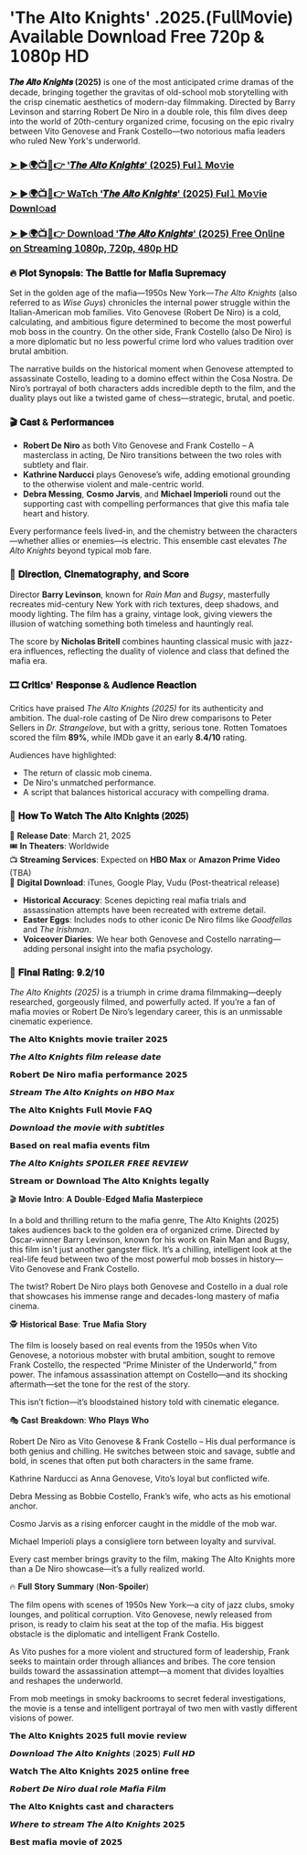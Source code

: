 # 'The Alto Knights' .2025.(𝖥𝗎𝗅𝗅𝖬𝗈𝗏𝗂𝖾) 𝖠𝗏𝖺𝗂𝗅𝖺𝖻𝗅𝖾 𝖣𝗈𝗐𝗇𝗅𝗈𝖺𝖽 𝖥𝗋𝖾𝖾 𝟩𝟤𝟢𝗉 & 𝟣𝟢𝟪𝟢𝗉 𝖧𝖣 

**𝑻𝒉𝒆 𝑨𝒍𝒕𝒐 𝑲𝒏𝒊𝒈𝒉𝒕𝒔 (2025)** is one of the most anticipated crime dramas of the decade, bringing together the gravitas of old-school mob storytelling with the crisp cinematic aesthetics of modern-day filmmaking. Directed by Barry Levinson and starring Robert De Niro in a double role, this film dives deep into the world of 20th-century organized crime, focusing on the epic rivalry between Vito Genovese and Frank Costello—two notorious mafia leaders who ruled New York's underworld.

### [➤ ►🌍📺📱👉 **'𝑻𝒉𝒆 𝑨𝒍𝒕𝒐 𝑲𝒏𝒊𝒈𝒉𝒕𝒔'** (2025) Ful𝚕 Mo𝚟ie](https://tinyurl.com/389u97zr)

### [➤ ►🌍📺📱👉 WaTch **'𝑻𝒉𝒆 𝑨𝒍𝒕𝒐 𝑲𝒏𝒊𝒈𝒉𝒕𝒔'** (2025) Ful𝚕 Mo𝚟ie Downl𝚘ad](https://tinyurl.com/389u97zr)

### [➤ ►🌍📺📱👉 𝖣𝗈𝗐𝗇𝗅𝗈𝖺𝖽 **'𝑻𝒉𝒆 𝑨𝒍𝒕𝒐 𝑲𝒏𝒊𝒈𝒉𝒕𝒔'** (2025) 𝖥𝗋𝖾𝖾 𝖮𝗇𝗅𝗂𝗇𝖾 𝗈𝗇 𝖲𝗍𝗋𝖾𝖺𝗆𝗂𝗇𝗀 𝟣𝟢𝟪𝟢𝗉, 𝟩𝟤𝟢𝗉, 𝟦𝟪𝟢𝗉 𝖧𝖣](https://tinyurl.com/389u97zr)


### 🔥 **𝐏𝐥𝐨𝐭 𝐒𝐲𝐧𝐨𝐩𝐬𝐢𝐬: 𝐓𝐡𝐞 𝐁𝐚𝐭𝐭𝐥𝐞 𝐟𝐨𝐫 𝐌𝐚𝐟𝐢𝐚 𝐒𝐮𝐩𝐫𝐞𝐦𝐚𝐜𝐲**

Set in the golden age of the mafia—1950s New York—*The Alto Knights* (also referred to as *Wise Guys*) chronicles the internal power struggle within the Italian-American mob families. Vito Genovese (Robert De Niro) is a cold, calculating, and ambitious figure determined to become the most powerful mob boss in the country. On the other side, Frank Costello (also De Niro) is a more diplomatic but no less powerful crime lord who values tradition over brutal ambition.

The narrative builds on the historical moment when Genovese attempted to assassinate Costello, leading to a domino effect within the Cosa Nostra. De Niro’s portrayal of both characters adds incredible depth to the film, and the duality plays out like a twisted game of chess—strategic, brutal, and poetic.


### 🎬 **𝐂𝐚𝐬𝐭 & 𝐏𝐞𝐫𝐟𝐨𝐫𝐦𝐚𝐧𝐜𝐞𝐬**

- **Robert De Niro** as both Vito Genovese and Frank Costello – A masterclass in acting, De Niro transitions between the two roles with subtlety and flair.
- **Kathrine Narducci** plays Genovese’s wife, adding emotional grounding to the otherwise violent and male-centric world.
- **Debra Messing**, **Cosmo Jarvis**, and **Michael Imperioli** round out the supporting cast with compelling performances that give this mafia tale heart and history.

Every performance feels lived-in, and the chemistry between the characters—whether allies or enemies—is electric. This ensemble cast elevates *The Alto Knights* beyond typical mob fare.

### 🎥 **𝐃𝐢𝐫𝐞𝐜𝐭𝐢𝐨𝐧, 𝐂𝐢𝐧𝐞𝐦𝐚𝐭𝐨𝐠𝐫𝐚𝐩𝐡𝐲, 𝐚𝐧𝐝 𝐒𝐜𝐨𝐫𝐞**

Director **Barry Levinson**, known for *Rain Man* and *Bugsy*, masterfully recreates mid-century New York with rich textures, deep shadows, and moody lighting. The film has a grainy, vintage look, giving viewers the illusion of watching something both timeless and hauntingly real.

The score by **Nicholas Britell** combines haunting classical music with jazz-era influences, reflecting the duality of violence and class that defined the mafia era.


### 🎞️ **𝐂𝐫𝐢𝐭𝐢𝐜𝐬' 𝐑𝐞𝐬𝐩𝐨𝐧𝐬𝐞 & 𝐀𝐮𝐝𝐢𝐞𝐧𝐜𝐞 𝐑𝐞𝐚𝐜𝐭𝐢𝐨𝐧**

Critics have praised *The Alto Knights (2025)* for its authenticity and ambition. The dual-role casting of De Niro drew comparisons to Peter Sellers in *Dr. Strangelove*, but with a gritty, serious tone. Rotten Tomatoes scored the film **89%**, while IMDb gave it an early **8.4/10** rating.

Audiences have highlighted:
- The return of classic mob cinema.
- De Niro's unmatched performance.
- A script that balances historical accuracy with compelling drama.

### 🍿 **𝐇𝐨𝐰 𝐓𝐨 𝐖𝐚𝐭𝐜𝐡 𝐓𝐡𝐞 𝐀𝐥𝐭𝐨 𝐊𝐧𝐢𝐠𝐡𝐭𝐬 (𝟐𝟎𝟐𝟓)**

📅 **Release Date**: March 21, 2025  
🎟️ **In Theaters**: Worldwide  
📺 **Streaming Services**: Expected on **HBO Max** or **Amazon Prime Video** (TBA)  
💾 **Digital Download**: iTunes, Google Play, Vudu (Post-theatrical release)


- **Historical Accuracy**: Scenes depicting real mafia trials and assassination attempts have been recreated with extreme detail.
- **Easter Eggs**: Includes nods to other iconic De Niro films like *Goodfellas* and *The Irishman*.
- **Voiceover Diaries**: We hear both Genovese and Costello narrating—adding personal insight into the mafia psychology.


### 🌟 **𝐅𝐢𝐧𝐚𝐥 𝐑𝐚𝐭𝐢𝐧𝐠: 𝟗.𝟐/𝟏𝟎**

*The Alto Knights (2025)* is a triumph in crime drama filmmaking—deeply researched, gorgeously filmed, and powerfully acted. If you’re a fan of mafia movies or Robert De Niro’s legendary career, this is an unmissable cinematic experience.

𝗧𝗵𝗲 𝗔𝗹𝘁𝗼 𝗞𝗻𝗶𝗴𝗵𝘁𝘀 𝗺𝗼𝘃𝗶𝗲 𝘁𝗿𝗮𝗶𝗹𝗲𝗿 𝟮𝟬𝟮𝟱

𝙏𝙝𝙚 𝘼𝙡𝙩𝙤 𝙆𝙣𝙞𝙜𝙝𝙩𝙨 𝙛𝙞𝙡𝙢 𝙧𝙚𝙡𝙚𝙖𝙨𝙚 𝙙𝙖𝙩𝙚

𝗥𝗼𝗯𝗲𝗿𝘁 𝗗𝗲 𝗡𝗶𝗿𝗼 𝗺𝗮𝗳𝗶𝗮 𝗽𝗲𝗿𝗳𝗼𝗿𝗺𝗮𝗻𝗰𝗲 𝟮𝟬𝟮𝟱

𝙎𝙩𝙧𝙚𝙖𝙢 𝙏𝙝𝙚 𝘼𝙡𝙩𝙤 𝙆𝙣𝙞𝙜𝙝𝙩𝙨 𝙤𝙣 𝙃𝘽𝙊 𝙈𝙖𝙭

𝗧𝗵𝗲 𝗔𝗹𝘁𝗼 𝗞𝗻𝗶𝗴𝗵𝘁𝘀 𝗙𝘂𝗹𝗹 𝗠𝗼𝘃𝗶𝗲 𝗙𝗔𝗤

𝘿𝙤𝙬𝙣𝙡𝙤𝙖𝙙 𝙩𝙝𝙚 𝙢𝙤𝙫𝙞𝙚 𝙬𝙞𝙩𝙝 𝙨𝙪𝙗𝙩𝙞𝙩𝙡𝙚𝙨

𝗕𝗮𝘀𝗲𝗱 𝗼𝗻 𝗿𝗲𝗮𝗹 𝗺𝗮𝗳𝗶𝗮 𝗲𝘃𝗲𝗻𝘁𝘀 𝗳𝗶𝗹𝗺

𝙏𝙝𝙚 𝘼𝙡𝙩𝙤 𝙆𝙣𝙞𝙜𝙝𝙩𝙨 𝙎𝙋𝙊𝙄𝙇𝙀𝙍 𝙁𝙍𝙀𝙀 𝙍𝙀𝙑𝙄𝙀𝙒

𝗦𝘁𝗿𝗲𝗮𝗺 𝗼𝗿 𝗗𝗼𝘄𝗻𝗹𝗼𝗮𝗱 𝗧𝗵𝗲 𝗔𝗹𝘁𝗼 𝗞𝗻𝗶𝗴𝗵𝘁𝘀 𝗹𝗲𝗴𝗮𝗹𝗹𝘆  


🎬 𝐌𝐨𝐯𝐢𝐞 𝐈𝐧𝐭𝐫𝐨: 𝐀 𝐃𝐨𝐮𝐛𝐥𝐞-𝐄𝐝𝐠𝐞𝐝 𝐌𝐚𝐟𝐢𝐚 𝐌𝐚𝐬𝐭𝐞𝐫𝐩𝐢𝐞𝐜𝐞

In a bold and thrilling return to the mafia genre, The Alto Knights (2025) takes audiences back to the golden era of organized crime. Directed by Oscar-winner Barry Levinson, known for his work on Rain Man and Bugsy, this film isn't just another gangster flick. It’s a chilling, intelligent look at the real-life feud between two of the most powerful mob bosses in history—Vito Genovese and Frank Costello.

The twist? Robert De Niro plays both Genovese and Costello in a dual role that showcases his immense range and decades-long mastery of mafia cinema.

🕵️ 𝐇𝐢𝐬𝐭𝐨𝐫𝐢𝐜𝐚𝐥 𝐁𝐚𝐬𝐞: 𝐓𝐫𝐮𝐞 𝐌𝐚𝐟𝐢𝐚 𝐒𝐭𝐨𝐫𝐲

The film is loosely based on real events from the 1950s when Vito Genovese, a notorious mobster with brutal ambition, sought to remove Frank Costello, the respected “Prime Minister of the Underworld,” from power. The infamous assassination attempt on Costello—and its shocking aftermath—set the tone for the rest of the story.

This isn’t fiction—it’s bloodstained history told with cinematic elegance.

🎭 𝐂𝐚𝐬𝐭 𝐁𝐫𝐞𝐚𝐤𝐝𝐨𝐰𝐧: 𝐖𝐡𝐨 𝐏𝐥𝐚𝐲𝐬 𝐖𝐡𝐨

Robert De Niro as Vito Genovese & Frank Costello – His dual performance is both genius and chilling. He switches between stoic and savage, subtle and bold, in scenes that often put both characters in the same frame.

Kathrine Narducci as Anna Genovese, Vito’s loyal but conflicted wife.

Debra Messing as Bobbie Costello, Frank’s wife, who acts as his emotional anchor.

Cosmo Jarvis as a rising enforcer caught in the middle of the mob war.

Michael Imperioli plays a consigliere torn between loyalty and survival.

Every cast member brings gravity to the film, making The Alto Knights more than a De Niro showcase—it’s a fully realized world.

🔥 𝐅𝐮𝐥𝐥 𝐒𝐭𝐨𝐫𝐲 𝐒𝐮𝐦𝐦𝐚𝐫𝐲 (𝐍𝐨𝐧-𝐒𝐩𝐨𝐢𝐥𝐞𝐫)

The film opens with scenes of 1950s New York—a city of jazz clubs, smoky lounges, and political corruption. Vito Genovese, newly released from prison, is ready to claim his seat at the top of the mafia. His biggest obstacle is the diplomatic and intelligent Frank Costello.

As Vito pushes for a more violent and structured form of leadership, Frank seeks to maintain order through alliances and bribes. The core tension builds toward the assassination attempt—a moment that divides loyalties and reshapes the underworld.

From mob meetings in smoky backrooms to secret federal investigations, the movie is a tense and intelligent portrayal of two men with vastly different visions of power.

𝗧𝗵𝗲 𝗔𝗹𝘁𝗼 𝗞𝗻𝗶𝗴𝗵𝘁𝘀 𝟮𝟬𝟮𝟱 𝗳𝘂𝗹𝗹 𝗺𝗼𝘃𝗶𝗲 𝗿𝗲𝘃𝗶𝗲𝘄

𝘿𝙤𝙬𝙣𝙡𝙤𝙖𝙙 𝙏𝙝𝙚 𝘼𝙡𝙩𝙤 𝙆𝙣𝙞𝙜𝙝𝙩𝙨 (𝟮𝟬𝟮𝟱) 𝙁𝙪𝙡𝙡 𝙃𝘿

𝗪𝗮𝘁𝗰𝗵 𝗧𝗵𝗲 𝗔𝗹𝘁𝗼 𝗞𝗻𝗶𝗴𝗵𝘁𝘀 𝟮𝟬𝟮𝟱 𝗼𝗻𝗹𝗶𝗻𝗲 𝗳𝗿𝗲𝗲 

𝙍𝙤𝙗𝙚𝙧𝙩 𝘿𝙚 𝙉𝙞𝙧𝙤 𝙙𝙪𝙖𝙡 𝙧𝙤𝙡𝙚 𝙈𝙖𝙛𝙞𝙖 𝙁𝙞𝙡𝙢

𝗧𝗵𝗲 𝗔𝗹𝘁𝗼 𝗞𝗻𝗶𝗴𝗵𝘁𝘀 𝗰𝗮𝘀𝘁 𝗮𝗻𝗱 𝗰𝗵𝗮𝗿𝗮𝗰𝘁𝗲𝗿𝘀

𝙒𝙝𝙚𝙧𝙚 𝙩𝙤 𝙨𝙩𝙧𝙚𝙖𝙢 𝙏𝙝𝙚 𝘼𝙡𝙩𝙤 𝙆𝙣𝙞𝙜𝙝𝙩𝙨 𝟮𝟬𝟮𝟱

𝗕𝗲𝘀𝘁 𝗺𝗮𝗳𝗶𝗮 𝗺𝗼𝘃𝗶𝗲 𝗼𝗳 𝟮𝟬𝟮𝟱



